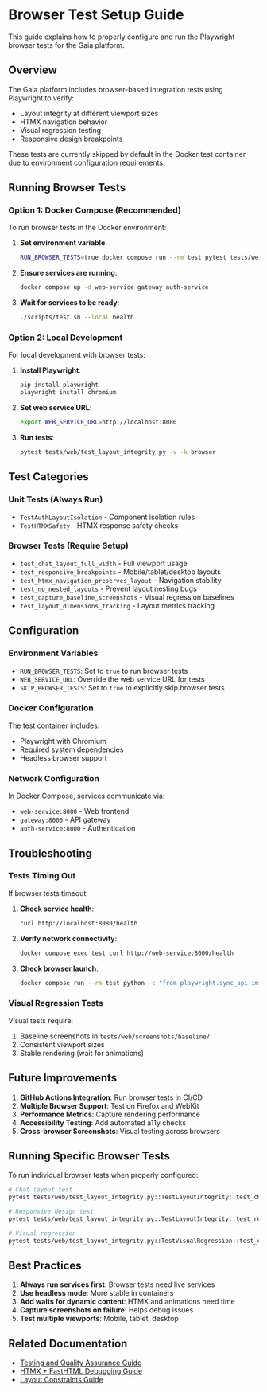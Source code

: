 # Browser Test Setup Guide

This guide explains how to properly configure and run the Playwright browser tests for the Gaia platform.

## Overview

The Gaia platform includes browser-based integration tests using Playwright to verify:
- Layout integrity at different viewport sizes
- HTMX navigation behavior
- Visual regression testing
- Responsive design breakpoints

These tests are currently skipped by default in the Docker test container due to environment configuration requirements.

## Running Browser Tests

### Option 1: Docker Compose (Recommended)

To run browser tests in the Docker environment:

1. **Set environment variable**:
   ```bash
   RUN_BROWSER_TESTS=true docker compose run --rm test pytest tests/web/test_layout_integrity.py -v
   ```

2. **Ensure services are running**:
   ```bash
   docker compose up -d web-service gateway auth-service
   ```

3. **Wait for services to be ready**:
   ```bash
   ./scripts/test.sh --local health
   ```

### Option 2: Local Development

For local development with browser tests:

1. **Install Playwright**:
   ```bash
   pip install playwright
   playwright install chromium
   ```

2. **Set web service URL**:
   ```bash
   export WEB_SERVICE_URL=http://localhost:8080
   ```

3. **Run tests**:
   ```bash
   pytest tests/web/test_layout_integrity.py -v -k browser
   ```

## Test Categories

### Unit Tests (Always Run)
- `TestAuthLayoutIsolation` - Component isolation rules
- `TestHTMXSafety` - HTMX response safety checks

### Browser Tests (Require Setup)
- `test_chat_layout_full_width` - Full viewport usage
- `test_responsive_breakpoints` - Mobile/tablet/desktop layouts
- `test_htmx_navigation_preserves_layout` - Navigation stability
- `test_no_nested_layouts` - Prevent layout nesting bugs
- `test_capture_baseline_screenshots` - Visual regression baselines
- `test_layout_dimensions_tracking` - Layout metrics tracking

## Configuration

### Environment Variables

- `RUN_BROWSER_TESTS`: Set to `true` to run browser tests
- `WEB_SERVICE_URL`: Override the web service URL for tests
- `SKIP_BROWSER_TESTS`: Set to `true` to explicitly skip browser tests

### Docker Configuration

The test container includes:
- Playwright with Chromium
- Required system dependencies
- Headless browser support

### Network Configuration

In Docker Compose, services communicate via:
- `web-service:8000` - Web frontend
- `gateway:8000` - API gateway
- `auth-service:8000` - Authentication

## Troubleshooting

### Tests Timing Out

If browser tests timeout:

1. **Check service health**:
   ```bash
   curl http://localhost:8080/health
   ```

2. **Verify network connectivity**:
   ```bash
   docker compose exec test curl http://web-service:8000/health
   ```

3. **Check browser launch**:
   ```bash
   docker compose run --rm test python -c "from playwright.sync_api import sync_playwright; p = sync_playwright().start(); p.chromium.launch(headless=True); print('Browser OK')"
   ```

### Visual Regression Tests

Visual tests require:
1. Baseline screenshots in `tests/web/screenshots/baseline/`
2. Consistent viewport sizes
3. Stable rendering (wait for animations)

## Future Improvements

1. **GitHub Actions Integration**: Run browser tests in CI/CD
2. **Multiple Browser Support**: Test on Firefox and WebKit
3. **Performance Metrics**: Capture rendering performance
4. **Accessibility Testing**: Add automated a11y checks
5. **Cross-browser Screenshots**: Visual testing across browsers

## Running Specific Browser Tests

To run individual browser tests when properly configured:

```bash
# Chat layout test
pytest tests/web/test_layout_integrity.py::TestLayoutIntegrity::test_chat_layout_full_width -v

# Responsive design test
pytest tests/web/test_layout_integrity.py::TestLayoutIntegrity::test_responsive_breakpoints -v

# Visual regression
pytest tests/web/test_layout_integrity.py::TestVisualRegression::test_capture_baseline_screenshots -v
```

## Best Practices

1. **Always run services first**: Browser tests need live services
2. **Use headless mode**: More stable in containers
3. **Add waits for dynamic content**: HTMX and animations need time
4. **Capture screenshots on failure**: Helps debug issues
5. **Test multiple viewports**: Mobile, tablet, desktop

## Related Documentation

- [Testing and Quality Assurance Guide](testing-and-quality-assurance.md)
- [HTMX + FastHTML Debugging Guide](htmx-fasthtml-debugging-guide.md)
- [Layout Constraints Guide](layout-constraints.md)